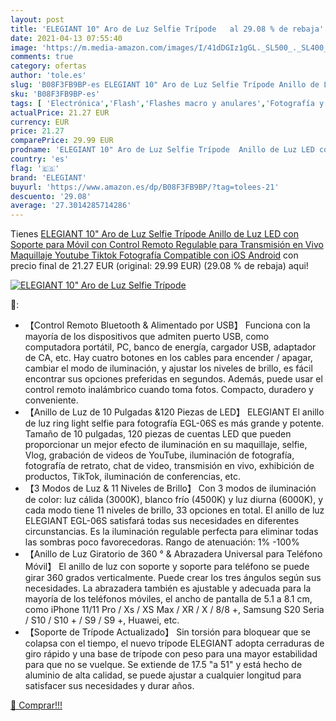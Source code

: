 ```yaml
---
layout: post
title: 'ELEGIANT 10" Aro de Luz Selfie Trípode   al 29.08 % de rebaja'
date: 2021-04-13 07:55:40
image: 'https://m.media-amazon.com/images/I/41dDGIz1gGL._SL500_._SL400_.jpg'
comments: true
category: ofertas
author: 'tole.es'
slug: 'B08F3FB9BP-es ELEGIANT 10" Aro de Luz Selfie Trípode Anillo de Luz LED...'
sku: 'B08F3FB9BP-es'
tags: [ 'Electrónica','Flash','Flashes macro y anulares','Fotografía y videocámaras','android','elegiant', ]
actualPrice: 21.27 EUR
currency: EUR
price: 21.27
comparePrice: 29.99 EUR
prodname: 'ELEGIANT 10" Aro de Luz Selfie Trípode  Anillo de Luz LED con Soporte para Móvil con Control Remoto Regulable para Transmisión en Vivo  Maquillaje Youtube Tiktok Fotografía Compatible con iOS Android'
country: 'es'
flag: '🇪🇸'
brand: 'ELEGIANT'
buyurl: 'https://www.amazon.es/dp/B08F3FB9BP/?tag=tolees-21'
descuento: '29.08'
average: '27.3014285714286'
---
```


Tienes [ELEGIANT 10" Aro de Luz Selfie Trípode  Anillo de Luz LED con Soporte para Móvil con Control Remoto Regulable para Transmisión en Vivo  Maquillaje Youtube Tiktok Fotografía Compatible con iOS Android](https://www.amazon.es/dp/B08F3FB9BP/?tag=tolees-21) con precio final de  21.27 EUR (original: 29.99 EUR) (29.08 %  de rebaja) aqui!

[![ELEGIANT 10" Aro de Luz Selfie Trípode  ](https://m.media-amazon.com/images/I/41dDGIz1gGL._SL500_._SL400_.jpg)](https://www.amazon.es/dp/B08F3FB9BP/?tag=tolees-21)

🔎:

- 【Control Remoto Bluetooth & Alimentado por USB】 Funciona con la mayoría de los dispositivos que admiten puerto USB, como computadora portátil, PC, banco de energía, cargador USB, adaptador de CA, etc. Hay cuatro botones en los cables para encender / apagar, cambiar el modo de iluminación, y ajustar los niveles de brillo, es fácil encontrar sus opciones preferidas en segundos. Además, puede usar el control remoto inalámbrico cuando toma fotos. Compacto, duradero y conveniente.
- 【Anillo de Luz de 10 Pulgadas &120 Piezas de LED】 ELEGIANT El anillo de luz ring light selfie para fotografía EGL-06S es más grande y potente. Tamaño de 10 pulgadas, 120 piezas de cuentas LED que pueden proporcionar un mejor efecto de iluminación en su maquillaje, selfie, Vlog, grabación de videos de YouTube, iluminación de fotografía, fotografía de retrato, chat de video, transmisión en vivo, exhibición de productos, TikTok, iluminación de conferencias, etc.
- 【3 Modos de Luz & 11 Niveles de Brillo】 Con 3 modos de iluminación de color: luz cálida (3000K), blanco frío (4500K) y luz diurna (6000K), y cada modo tiene 11 niveles de brillo, 33 opciones en total. El anillo de luz ELEGIANT EGL-06S satisfará todas sus necesidades en diferentes circunstancias. Es la iluminación regulable perfecta para eliminar todas las sombras poco favorecedoras. Rango de atenuación: 1% -100%
- 【Anillo de Luz Giratorio de 360 ​​° & Abrazadera Universal para Teléfono Móvil】 El anillo de luz con soporte y soporte para teléfono se puede girar 360 grados verticalmente. Puede crear los tres ángulos según sus necesidades. La abrazadera también es ajustable y adecuada para la mayoría de los teléfonos móviles, el ancho de pantalla de 5.1 a 8.1 cm, como iPhone 11/11 Pro / Xs / XS Max / XR / X / 8/8 +, Samsung S20 Seria / S10 / S10 + / S9 / S9 +, Huawei, etc.
- 【Soporte de Trípode Actualizado】 Sin torsión para bloquear que se colapsa con el tiempo, el nuevo trípode ELEGIANT adopta cerraduras de giro rápido y una base de trípode con peso para una mayor estabilidad para que no se vuelque. Se extiende de 17.5 "a 51" y está hecho de aluminio de alta calidad, se puede ajustar a cualquier longitud para satisfacer sus necesidades y durar años.

[🛒 Comprar!!!](https://www.amazon.es/dp/B08F3FB9BP/?tag=tolees-21)
